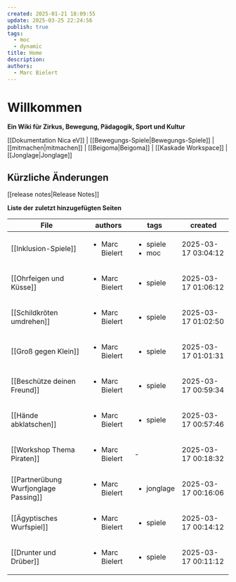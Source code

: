 ```yaml
---
created: 2025-01-21 18:09:55
update: 2025-03-25 22:24:56
publish: true
tags:
  - moc
  - dynamic
title: Home
description: 
authors:
  - Marc Bielert
---
```


# Willkommen
**Ein Wiki für Zirkus, Bewegung, Pädagogik, Sport und Kultur**

[[Dokumentation Nica eV]] | [[Bewegungs-Spiele|Bewegungs-Spiele]] | [[mitmachen|mitmachen]] | [[Beigoma|Beigoma]] | [[Kaskade Workspace]] | [[Jonglage|Jonglage]]

## Kürzliche Änderungen
[[release notes|Release Notes]]

**Liste der zuletzt hinzugefügten Seiten**
<!-- QueryToSerialize: Table authors, tags, created FROM "docs" AND -"docs/blog" SORT file.ctime DESC LIMIT 10 -->
<!-- SerializedQuery: Table authors, tags, created FROM "docs" AND -"docs/blog" SORT file.ctime DESC LIMIT 10 -->

| File                                                                             | authors                        | tags                                 | created             |
| -------------------------------------------------------------------------------- | ------------------------------ | ------------------------------------ | ------------------- |
| [[Inklusion-Spiele]]                                   | <ul><li>Marc Bielert</li></ul> | <ul><li>spiele</li><li>moc</li></ul> | 2025-03-17 03:04:12 |
| [[Ohrfeigen und Küsse]]                             | <ul><li>Marc Bielert</li></ul> | <ul><li>spiele</li></ul>             | 2025-03-17 01:06:12 |
| [[Schildkröten umdrehen]]                         | <ul><li>Marc Bielert</li></ul> | <ul><li>spiele</li></ul>             | 2025-03-17 01:02:50 |
| [[Groß gegen Klein]]                                   | <ul><li>Marc Bielert</li></ul> | <ul><li>spiele</li></ul>             | 2025-03-17 01:01:31 |
| [[Beschütze deinen Freund]]                     | <ul><li>Marc Bielert</li></ul> | <ul><li>spiele</li></ul>             | 2025-03-17 00:59:34 |
| [[Hände abklatschen]]                                 | <ul><li>Marc Bielert</li></ul> | <ul><li>spiele</li></ul>             | 2025-03-17 00:57:46 |
| [[Workshop Thema Piraten]]                       | <ul><li>Marc Bielert</li></ul> | \-                                   | 2025-03-17 00:18:32 |
| [[Partnerübung Wurfjonglage Passing]] | <ul><li>Marc Bielert</li></ul> | <ul><li>jonglage</li></ul>           | 2025-03-17 00:16:06 |
| [[Ägyptisches Wurfspiel]]                         | <ul><li>Marc Bielert</li></ul> | <ul><li>spiele</li></ul>             | 2025-03-17 00:14:12 |
| [[Drunter und Drüber]]                               | <ul><li>Marc Bielert</li></ul> | <ul><li>spiele</li></ul>             | 2025-03-17 00:11:12 |
<!-- SerializedQuery END -->
